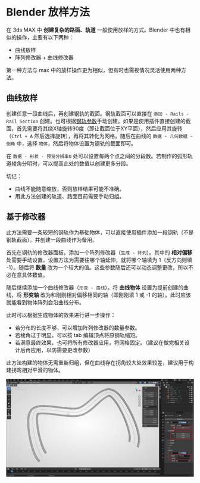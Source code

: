 # Blender 放样方法

在 3ds MAX 中 **创建复杂的路面、轨道** 一般使用放样的方式。Blender 中也有相似的操作，主要有以下两种：

- 曲线放样
- 阵列修改器 + 曲线修改器

第一种方法与 max 中的放样操作更为相似，但有时也需视情况灵活使用两种方法。

## 曲线放样

创建任意一段曲线后，再创建钢轨的截面。钢轨截面可以直接在 `添加 - Rails - Rail Section` 创建。也可根据[钢轨参数](../mapping/rail-parameter.md)手动创建。如果是使用插件直接创建的截面，首先需要将其绕X轴旋转90度（即让截面位于XY平面），然后应用其旋转（`Ctrl + A` 然后选择旋转），再将其转化为网格。随后在曲线的 `数据 - 几何数据 - 倒角` 中，选择 `物体`，然后将物体设置为钢轨的截面即可。

在 `数据 - 形状 - 预览分辨率U` 处可以设置每两个点之间的分段数。若制作的弧形轨道棱角分明时，可以提高此处的数值以创建更多分段。

切记：

- 曲线不能随意缩放，否则放样结果可能不准确。
- 用此方法创建的轨道、路面目前需要手动归组。

## 基于修改器

此方法需要一条较短的钢轨作为基础物体，可以直接使用插件添加一段钢轨（不是钢轨截面）。并创建一段曲线作为备用。

首先在钢轨的修改器面板，添加一个阵列修改器（`生成 - 阵列`）。其中的 **相对偏移** 处需要手动设置，设置方法为需要往哪个轴延伸，就将哪个轴填为 1（反方向则填 -1）。随后将 **数量** 改为一个较大的值。这些参数随后还可以动态调整更改，所以不必在意具体数值。

随后继续添加一个曲线修改器（`形变 - 曲线`）。将 **曲线物体** 设置为提前创建的曲线，将 **形变轴** 改为和刚刚相对偏移相同的轴（即刚刚填 1 或 -1 的轴）。此时应该就能看到物体阵列会沿曲线分布。

此时可以根据生成物体的效果进行进一步操作：

- 若分布的长度不够，可以增加阵列修改器的数量参数。
- 若棱角过于明显，可以按 tab 编辑顶点将原钢轨缩短。
- 若满意最终效果，也可将所有修改器应用，将网格固定。（建议在做完相关设计后再应用，以防需要更改参数）

此方法构建的物体无需重新归组，但在曲线存在拐角较大处效果较差，建议用于构建拐弯相对平滑的物体。

![array_sampling](../../imgs/array_sampling.png)

